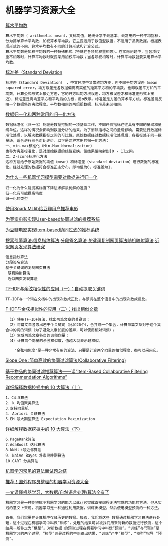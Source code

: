 # 机器学习资源大全
[算术平均数](http://baike.baidu.com/view/415917.htm)
	
	算术平均数（ arithmetic mean），又称均值，是统计学中最基本、最常用的一种平均指标，分为简单算术平均数、加权算术平均数。它主要适用于数值型数据，不适用于品质数据。根据表现形式的不同，算术平均数有不同的计算形式和计算公式。
	算术平均数是加权平均数的一种特殊形式（特殊在各项的权重相等）。在实际问题中，当各项权重不相等时，计算平均数时就要采用加权平均数；当各项权相等时，计算平均数就要采用算术平均数。


[标准差（Standard Deviation](http://baike.baidu.com/view/78339.htm)

	标准差（Standard Deviation） ，中文环境中又常称均方差，但不同于均方误差（mean squared error，均方误差是各数据偏离真实值的距离平方和的平均数，也即误差平方和的平均数，计算公式形式上接近方差，它的开方叫均方根误差，均方根误差才和标准差形式上接近），标准差是离均差平方和平均后的方根，用σ表示。标准差是方差的算术平方根。标准差能反映一个数据集的离散程度。平均数相同的两组组数据，标准差未必相同。
	
	
[数据归一化和两种常用的归一化方法](http://www.cnblogs.com/chaosimple/archive/2013/07/31/3227271.html)

	数据标准化（归一化）处理是数据挖掘的一项基础工作，不同评价指标往往具有不同的量纲和量纲单位，这样的情况会影响到数据分析的结果，为了消除指标之间的量纲影响，需要进行数据标准化处理，以解决数据指标之间的可比性。原始数据经过数据标准化处理后，各指标处于同一数量级，适合进行综合对比评价。以下是两种常用的归一化方法：
	一、min-max标准化（Min-Max Normalization）
	也称为离差标准化，是对原始数据的线性变换，使结果值映射到[0 - 1]之间。
	二、Z-score标准化方法
	这种方法给予原始数据的均值（mean）和标准差（standard deviation）进行数据的标准化。经过处理的数据符合标准正态分布，即均值为0，标准差为1，		
	
[为什么一些机器学习模型需要对数据进行归一化](http://www.cnblogs.com/LBSer/p/4440590.html)

	归一化为什么能提高梯度下降法求解最优解的速度？
	归一化有可能提高精度
	归一化的类型	
	

[使用Spark MLlib给豆瓣用户推荐电影](http://www.colobu.com/2015/11/30/movie-recommendation-for-douban-users-by-spark-mllib/)

[为豆瓣电影实现User-based协同过滤的推荐系统](http://www.colobu.com/2015/12/02/user-based-recommender-for-douban-movies/)

[为豆瓣电影实现Item-based协同过滤的推荐系统](http://www.colobu.com/2015/12/03/item-based-recommender-for-douban-movies/)



[搜索引擎算法:信息指纹算法,分段签名算法,关键词复制网页算法随机映射算法,近似网页发现算法研究](http://www.xituzhidu.net/post/271.html)

	信息指纹算法
	分段签名算法
	基于关键词的复制网页算法
	 随机映射算法
	 近似网页发现算法


[TF-IDF与余弦相似性的应用（一）：自动提取关键词](http://www.ruanyifeng.com/blog/2013/03/tf-idf.html)

	TF-IDF与一个词在文档中的出现次数成正比，与该词在整个语言中的出现次数成反比。
	
[F-IDF与余弦相似性的应用（二）：找出相似文章](http://www.ruanyifeng.com/blog/2013/03/cosine_similarity.html)	
	
	　（1）使用TF-IDF算法，找出两篇文章的关键词；
	　（2）每篇文章各取出若干个关键词（比如20个），合并成一个集合，计算每篇文章对于这个集合中的词的词频（为了避免文章长度的差异，可以使用相对词频）；
	　（3）生成两篇文章各自的词频向量；
	　（4）计算两个向量的余弦相似度，值越大就表示越相似。
		
		"余弦相似度"是一种非常有用的算法，只要是计算两个向量的相似程度，都可以采用它。		

[Slope One :简单高效的协同过滤算法(Collaborative Filtering)](http://www.cnblogs.com/kuber/archive/2008/06/10/1216846.html)





[基于物品的协同过滤推荐算法——读“Item-Based Collaborative Filtering Recommendation Algorithms”](http://blog.csdn.net/huagong_adu/article/details/7362908)

[详细解释数据挖掘中的 10 大算法（上）](http://blog.jobbole.com/90316/)
	
	1、C4.5算法
	2. k 均值聚类算法
	3.支持向量机
	4. Apriori 关联算法
	5.EM 最大期望算法 Expectation Maximization
	
[详细解释数据挖掘中的 10 大算法（下）](http://blog.jobbole.com/89037/)

	6.PageRank算法
	7.AdaBoost 迭代算法
	8.kNN：k最近邻算法
	9. Naive Bayes 朴素贝叶斯算法
	10.CART 分类算法
	

[机器学习常见的算法面试题总结](http://www.codeceo.com/article/machine-learn-algorithm-interview.html)



[推荐！国外程序员整理的机器学习资源大全](http://blog.jobbole.com/73806/)

[一文读懂机器学习，大数据/自然语言处理/算法全有了](http://blog.csdn.net/bluejoe2000/article/details/50890001)

	机器学习是一种能够赋予机器学习的能力以此让它完成直接编程无法完成的功能的方法。但从实践的意义上来说，机器学习是一种通过利用数据，训练出模型，然后使用模型预测的一种方法。
	
	首先，我们需要在计算机中存储历史的数据。接着，我们将这些 数据通过机器学习算法进行处理，这个过程在机器学习中叫做“训练”，处理的结果可以被我们用来对新的数据进行预测，这个结果一般称之为“模型”。对新数据 的预测过程在机器学习中叫做“预测”。“训练”与“预测”是机器学习的两个过程，“模型”则是过程的中间输出结果，“训练”产生“模型”，“模型”指导 “预测”。

